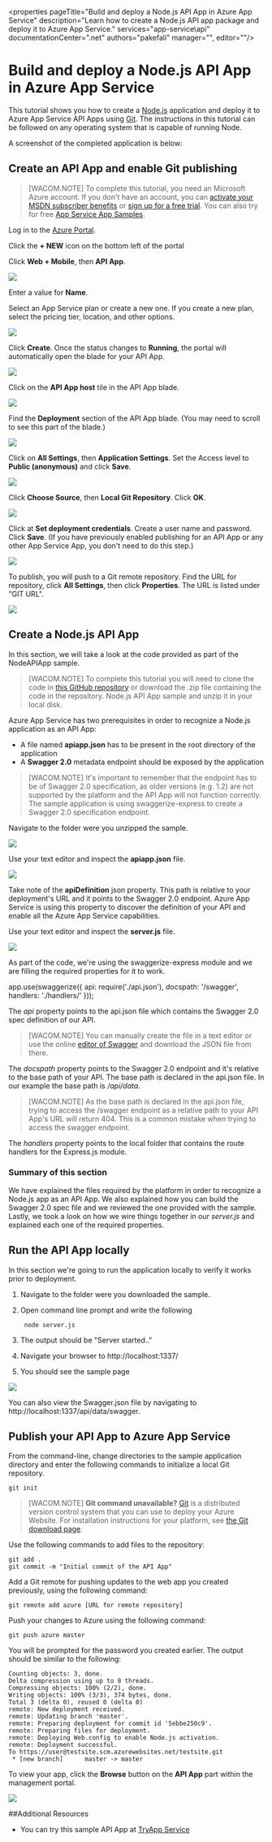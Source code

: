 <properties
	pageTitle="Build and deploy a Node.js API App in Azure App Service"
	description="Learn how to create a Node.js API app package and deploy it to Azure App Service."
	services="app-service\api"
	documentationCenter=".net"
	authors="pakefali"
  manager="",
  editor=""/>

<tags
	ms.service="app-service-api"
	ms.workload="web"
	ms.tgt_pltfrm="na"
	ms.devlang="dotnet"
	ms.topic="article"
	ms.date="04/16/2015"
	ms.author="pakefali"/>

# Build and deploy a Node.js API App in Azure App Service

This tutorial shows you how to create a [Node.js](http://nodejs.org) application and deploy it to Azure App Service API Apps using [Git](http://git-scm.com). The instructions in this tutorial can be followed on any operating system that is capable of running Node.

A screenshot of the completed application is below:

## Create an API App and enable Git publishing

> [WACOM.NOTE] To complete this tutorial, you need an Microsoft Azure account. If you don't have an account, you can [activate your MSDN subscriber benefits](/en-us/pricing/member-offers/msdn-benefits-details/) or [sign up for a free trial](/en-us/pricing/free-trial/).
 You can also try for free [App Service App Samples](http://tryappservice.azure.com).

Log in to the [Azure Portal](https://portal.azure.com).

Click the **+ NEW** icon on the bottom left of the portal

Click **Web + Mobile**, then **API App**.

![][portal-quick-create]

Enter a value for **Name**.

Select an App Service plan or create a new one. If you create a new plan, select the pricing tier, location, and other options.

![][portal-create-api]

Click **Create**. Once the status changes to **Running**, the portal will automatically open the blade for your API App.

![][api-app-blade]

Click on the **API App host** tile in the API App blade.

![][api-app-host]

Find the **Deployment** section of the API App blade. (You may need to scroll to see this part of the blade.)

![][deployment-part]

Click on **All Settings**, then **Application Settings**. Set the Access level to **Public (anonymous)** and click **Save**.

![][set-api-app-access-level]

Click **Choose Source**, then **Local Git Repository**. Click **OK**.

![][setup-git-publishing]

Click at **Set deployment credentials**. Create a user name and password. Click **Save**. (If you have previously enabled publishing for an API App or any other App Service App, you don't need to do this step.)

![][deployment-credentials]

To publish, you will push to a Git remote repository. Find the URL for repository, click **All Settings**, then click **Properties**. The URL is listed under "GIT URL".

![][git-url]

## Create a Node.js API App

In this section, we will take a look at the code provided as part of the NodeAPIApp sample.

> [WACOM.NOTE] To complete this tutorial you will need to clone the code in [this GitHub repository](http://go.microsoft.com/fwlink/?LinkID=534023&clcid=0x409) or download the .zip file containing the code in the repository. Node.js API App sample and unzip it in your local disk. 

Azure App Service has two prerequisites in order to recognize a Node.js application as an API App:

+ A file named **apiapp.json** has to be present in the root directory of the application
+ A **Swagger 2.0** metadata endpoint should be exposed by the application

> [WACOM.NOTE] It's important to remember that the endpoint has to be of Swagger 2.0 specification, as older versions (e.g. 1.2) are not supported by the platform and the API App will not function correctly. The sample application is using swaggerize-express to create a Swagger 2.0 specification endpoint.

Navigate to the folder were you unzipped the sample.

![][api-app-folder-browse]

Use your text editor and inspect the **apiapp.json** file.

![][apiapp-json]

Take note of the **apiDefinition** json property. This path is relative to your deployment's URL and it points to the Swagger 2.0 endpoint. Azure App Service is using this property to discover the definition of your API and enable all the Azure App Service capabilities.

Use your text editor and inspect the **server.js** file.

![][server-js]

As part of the code, we're using the swaggerize-express module and we are filling the required properties for it to work.

app.use(swaggerize({
    api: require('./api.json'),
    docspath: '/swagger',
    handlers: './handlers/'
}));

The _api_ property points to the api.json file which contains the Swagger 2.0 spec definition of our API.
> [WACOM.NOTE] You can manually create the file in a text editor or use the online [editor of Swagger](http://editor.swagger.io) and download the JSON file from there.

The _docspath_ property points to the Swagger 2.0 endpoint and it's relative to the base path of your API. The base path is declared in the api.json file. In our example the base path is _/api/data_.
> [WACOM.NOTE] As the base path is declared in the api.json file, trying to access the /swagger endpoint as a relative path to your API App's URL will return 404. This is a common mistake when trying to access the swagger endpoint.

The _handlers_ property points to the local folder that contains the route handlers for the Express.js module.

### Summary of this section

We have explained the files required by the platform in order to recognize a Node.js app as an API App. We also explained how you can build the Swagger 2.0 spec file and we reviewed the one provided with the sample. Lastly, we took a look on how we wire things together in our _server.js_ and explained each one of the required properties.

## Run the API App locally

In this section we're going to run the application locally to verify it works prior to deployment.

1. Navigate to the folder were you downloaded the sample.
2. Open command line prompt and write the following

    	node server.js

3. The output should be "Server started.."
4. Navigate your browser to http://localhost:1337/
5. You should see the sample page

![][sample-api-app-page]

You can also view the Swagger.json file by navigating to http://localhost:1337/api/data/swagger.

## Publish your API App to Azure App Service

From the command-line, change directories to the sample application directory and enter the following commands to initialize a local Git repository.

	git init

> [WACOM.NOTE] **Git command unavailable?**
[Git](http://git-scm.com/%20target="_blank) is a distributed version control system that you can use to deploy your Azure Website. For installation instructions for your platform, see [the Git download page](http://git-scm.com/download%20target="_blank").

Use the following commands to add files to the repository:

	git add .
	git commit -m "Initial commit of the API App"

Add a Git remote for pushing updates to the web app you created previously, using the following command:

	git remote add azure [URL for remote repository]

Push your changes to Azure using the following command:

	git push azure master

You will be prompted for the password you created earlier. The output should be similar to the following:

	Counting objects: 3, done.
	Delta compression using up to 8 threads.
	Compressing objects: 100% (2/2), done.
	Writing objects: 100% (3/3), 374 bytes, done.
	Total 3 (delta 0), reused 0 (delta 0)
	remote: New deployment received.
	remote: Updating branch 'master'.
	remote: Preparing deployment for commit id '5ebbe250c9'.
	remote: Preparing files for deployment.
	remote: Deploying Web.config to enable Node.js activation.
	remote: Deployment successful.
	To https://user@testsite.scm.azurewebsites.net/testsite.git
	 * [new branch]      master -> master

To view your app, click the **Browse** button on the **API App** part within the management portal.

![][browse-api-app-page]

##Additional Resources

* You can try this sample API App at [TryApp Service](http://tryappservice.azure.com)

[portal-quick-create]: ./media/app-service-api-nodejs-api-app/portal-quick-create.png
[portal-create-api]: ./media/app-service-api-nodejs-api-app/portal-create-api.png
[api-app-blade]: ./media/app-service-api-nodejs-api-app/api-app-blade.png
[api-app-folder-browse]: ./media/app-service-api-nodejs-api-app/api-app-folder-browse.png
[api-app-host]: ./media/app-service-api-nodejs-api-app/api-app-host.png
[deployment-part]: ./media/app-service-api-nodejs-api-app/continuous-deployment.png
[set-api-app-access-level]: ./media/app-service-api-nodejs-api-app/set-api-app-access.png
[setup-git-publishing]: ./media/app-service-api-nodejs-api-app/local-git-repo.png
[deployment-credentials]: ./media/app-service-api-nodejs-api-app/deployment-credentials.png
[git-url]: ./media/app-service-api-nodejs-api-app/git-url.png
[apiapp-json]: ./media/app-service-api-nodejs-api-app/apiapp-json.png
[server-js]: ./media/app-service-api-nodejs-api-app/server-js.png
[sample-api-app-page]: ./media/app-service-api-nodejs-api-app/sample-api-app-page.png
[browse-api-app-page]: ./media/app-service-api-nodejs-api-app/browse-api-app-page.png
